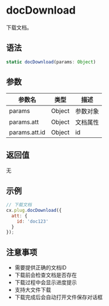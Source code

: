 # docDownload

下载文档。

## 语法

```javascript
static docDownload(params: Object)
```

## 参数

| 参数名 | 类型 | 描述 |
|--------|------|------|
| params | Object | 参数对象 |
| params.att | Object | 文档属性 |
| params.att.id | Object | id |

## 返回值

无

## 示例

```javascript
// 下载文档
cx.plug.docDownload({
  att: {
    id: 'doc123'
  }
});
```

## 注意事项

- 需要提供正确的文档ID
- 下载前会检查文档是否存在
- 下载过程中会显示进度提示
- 支持大文件下载
- 下载完成后会自动打开文件保存对话框